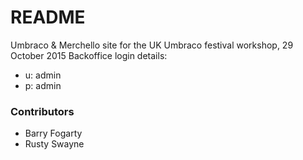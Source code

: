 # README #

Umbraco & Merchello site for the UK Umbraco festival workshop, 29 October 2015
Backoffice login details:  

* u: admin
* p: admin


### Contributors ###

* Barry Fogarty 
* Rusty Swayne